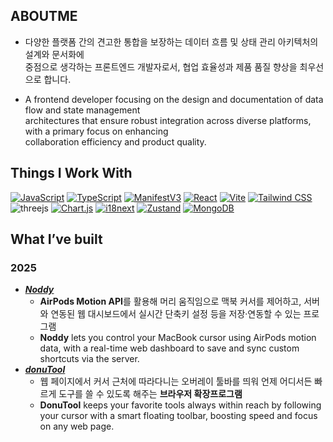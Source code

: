 ## ABOUTME

- 다양한 플랫폼 간의 견고한 통합을 보장하는 데이터 흐름 및 상태 관리 아키텍처의 설계와 문서화에  
중점으로 생각하는 프론트엔드 개발자로서, 협업 효율성과 제품 품질 향상을 최우선으로 합니다.

- A frontend developer focusing on the design and documentation of data flow and state management  
architectures that ensure robust integration across diverse platforms, with a primary focus on enhancing  
collaboration efficiency and product quality.

## Things I Work With

[![JavaScript](https://img.shields.io/badge/javascript-ECDC5A?style=for-the-badge&logo=javascript&logoColor=black)](https://developer.mozilla.org/en-US/docs/Web/JavaScript)
[![TypeScript](https://img.shields.io/badge/typescript-3178C6?style=for-the-badge&logo=typescript&logoColor=white)](https://www.typescriptlang.org/)
[![ManifestV3](https://img.shields.io/badge/manifest%20V3-EA4335?style=for-the-badge&logoColor=black)](https://developer.chrome.com/docs/extensions/develop/migrate/what-is-mv3?hl=ko)
[![React](https://img.shields.io/badge/react-61DAFB?style=for-the-badge&logo=react&logoColor=black)](https://react.dev/)
[![Vite](https://img.shields.io/badge/Vite-646CFF?style=for-the-badge&logo=Vite&logoColor=white)](https://vitejs.dev/)
[![Tailwind CSS](https://img.shields.io/badge/Tailwind%20CSS-06B6D4?style=for-the-badge&logo=Tailwind%20CSS&logoColor=white)](https://tailwindcss.com/)
![threejs](https://img.shields.io/badge/three.js-000000?style=for-the-badge&logo=three.js&logoColor=white&logoSize=30)
[![Chart.js](https://img.shields.io/badge/chart.js-FF6384?style=for-the-badge&logo=chart.js&logoColor=white)](https://www.chartjs.org/)
[![i18next](https://img.shields.io/badge/i18next-26A69A?style=for-the-badge&logo=i18next&logoColor=white)](https://www.i18next.com/)
[![Zustand](https://img.shields.io/badge/Zustand-FF7B00?style=for-the-badge&logoColor=white)](https://zustand-demo.pmnd.rs/)
[![MongoDB](https://img.shields.io/badge/MongoDB-47A248?style=for-the-badge&logo=MongoDB&logoColor=white)](https://www.mongodb.com/)

## What I’ve built

### 2025

- [<u>**_Noddy_**</u>](https://github.com/Noddyhub/Noddy-FE)
  - **AirPods Motion API**를 활용해 머리 움직임으로 맥북 커서를 제어하고, 서버와 연동된 웹 대시보드에서 실시간 단축키 설정 등을 저장·연동할 수 있는 프로그램
  - **Noddy** lets you control your MacBook cursor using AirPods motion data, with a real-time web dashboard to save and sync custom shortcuts via the server.
- [<u>**_donuTool_**</u>](https://github.com/donuTool/donuTool-frontend)
  - 웹 페이지에서 커서 근처에 따라다니는 오버레이 툴바를 띄워 언제 어디서든 빠르게 도구를 쓸 수 있도록 해주는 **브라우저 확장프로그램**
  - **DonuTool** keeps your favorite tools always within reach by following your cursor with a smart floating toolbar, boosting speed and focus on any web page.

